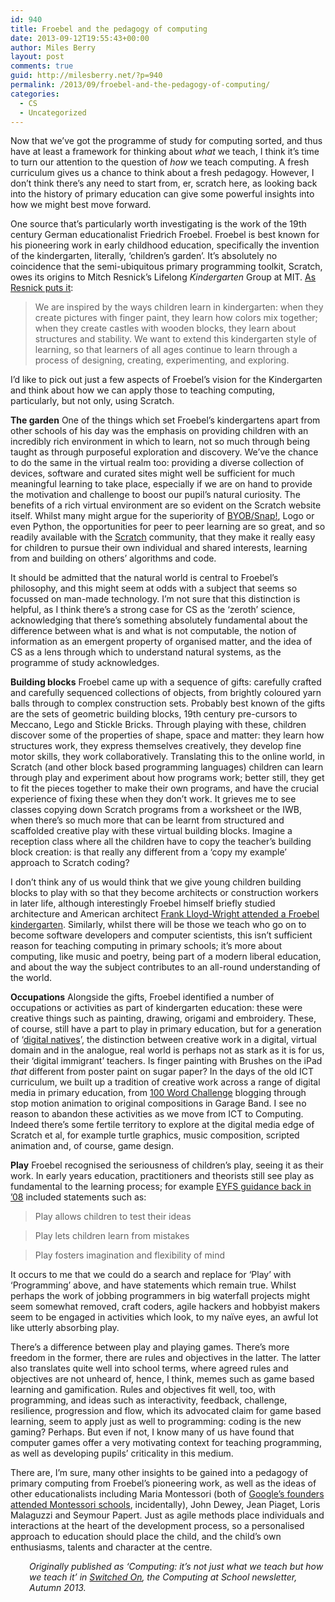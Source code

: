 ```yaml
---
id: 940
title: Froebel and the pedagogy of computing
date: 2013-09-12T19:55:43+00:00
author: Miles Berry
layout: post 
comments: true
guid: http://milesberry.net/?p=940
permalink: /2013/09/froebel-and-the-pedagogy-of-computing/
categories:
  - CS
  - Uncategorized
---
```

Now that we’ve got the programme of study for computing sorted, and thus have at least a framework for thinking about _what_ we teach, I think it’s time to turn our attention to the question of _how_ we teach computing. A fresh curriculum gives us a chance to think about a fresh pedagogy. However, I don’t think there’s any need to start from, er, scratch here, as looking back into the history of primary education can give some powerful insights into how we might best move forward.

One source that’s particularly worth investigating is the work of the 19th century German educationalist Friedrich Froebel. Froebel is best known for his pioneering work in early childhood education, specifically the invention of the kindergarten, literally, ‘children’s garden’. It’s absolutely no coincidence that the semi-ubiquitous primary programming toolkit, Scratch, owes its origins to Mitch Resnick’s Lifelong _Kindergarten_ Group at MIT. [As Resnick puts it](http://llk.media.mit.edu/mission.php):

> We are inspired by the ways children learn in kindergarten: when they create pictures with finger paint, they learn how colors mix together; when they create castles with wooden blocks, they learn about structures and stability. We want to extend this kindergarten style of learning, so that learners of all ages continue to learn through a process of designing, creating, experimenting, and exploring.

I’d like to pick out just a few aspects of Froebel’s vision for the Kindergarten and think about how we can apply those to teaching computing, particularly, but not only, using Scratch.

**The garden** One of the things which set Froebel’s kindergartens apart from other schools of his day was the emphasis on providing children with an incredibly rich environment in which to learn, not so much through being taught as through purposeful exploration and discovery. We’ve the chance to do the same in the virtual realm too: providing a diverse collection of devices, software and curated sites might well be sufficient for much meaningful learning to take place, especially if we are on hand to provide the motivation and challenge to boost our pupil’s natural curiosity. The benefits of a rich virtual environment are so evident on the Scratch website itself. Whilst many might argue for the superiority of [BYOB/Snap!](http://byob.berkeley.edu/), Logo or even Python, the opportunities for peer to peer learning are so great, and so readily available with the [Scratch](http://scratch.mit.edu/) community, that they make it really easy for children to pursue their own individual and shared interests, learning from and building on others’ algorithms and code.

It should be admitted that the natural world is central to Froebel’s philosophy, and this might seem at odds with a subject that seems so focussed on man-made technology. I’m not sure that this distinction is helpful, as I think there’s a strong case for CS as the ‘zeroth’ science, acknowledging that there’s something absolutely fundamental about the difference between what is and what is not computable, the notion of information as an emergent property of organised matter, and the idea of CS as a lens through which to understand natural systems, as the programme of study acknowledges.

**Building blocks** Froebel came up with a sequence of gifts: carefully crafted and carefully sequenced collections of objects, from brightly coloured yarn balls through to complex construction sets. Probably best known of the gifts are the sets of geometric building blocks, 19th century pre-cursors to Meccano, Lego and Stickle Bricks. Through playing with these, children discover some of the properties of shape, space and matter: they learn how structures work, they express themselves creatively, they develop fine motor skills, they work collaboratively. Translating this to the online world, in Scratch (and other block based programming languages) children can learn through play and experiment about how programs work; better still, they get to fit the pieces together to make their own programs, and have the crucial experience of fixing these when they don’t work. It grieves me to see classes copying down Scratch programs from a worksheet or the IWB, when there’s so much more that can be learnt from structured and scaffolded creative play with these virtual building blocks. Imagine a reception class where all the children have to copy the teacher’s building block creation: is that really any different from a ‘copy my example’ approach to Scratch coding?

I don’t think any of us would think that we give young children building blocks to play with so that they become architects or construction workers in later life, although interestingly Froebel himself briefly studied architecture and American architect [Frank Lloyd-Wright attended a Froebel kindergarten](http://www.froebelweb.org/web2000.html). Similarly, whilst there will be those we teach who go on to become software developers and computer scientists, this isn’t sufficient reason for teaching computing in primary schools; it’s more about computing, like music and poetry, being part of a modern liberal education, and about the way the subject contributes to an all-round understanding of the world.

**Occupations** Alongside the gifts, Froebel identified a number of occupations or activities as part of kindergarten education: these were creative things such as painting, drawing, origami and embroidery. These, of course, still have a part to play in primary education, but for a generation of ‘[digital natives](http://www.marcprensky.com/writing/Prensky%20-%20Digital%20Natives,%20Digital%20Immigrants%20-%20Part1.pdf)’, the distinction between creative work in a digital, virtual domain and in the analogue, real world is perhaps not as stark as it is for us, their ‘digital immigrant’ teachers. Is finger painting with Brushes on the iPad _that_ different from poster paint on sugar paper? In the days of the old ICT curriculum, we built up a tradition of creative work across a range of digital media in primary education, from [100 Word Challenge](http://100wc.net/) blogging through stop motion animation to original compositions in Garage Band. I see no reason to abandon these activities as we move from ICT to Computing. Indeed there’s some fertile territory to explore at the digital media edge of Scratch et al, for example turtle graphics, music composition, scripted animation and, of course, game design.

**Play** Froebel recognised the seriousness of children’s play, seeing it as their work. In early years education, practitioners and theorists still see play as fundamental to the learning process; for example [EYFS guidance back in ’08](http://www.manchester.gov.uk/download/downloads/id/17597/effective_practice-play_and_exploration_41.pdf) included statements such as:

> Play allows children to test their ideas
  
> Play lets children learn from mistakes
  
> Play fosters imagination and flexibility of mind

It occurs to me that we could do a search and replace for ‘Play’ with ‘Programming’ above, and have statements which remain true. Whilst perhaps the work of jobbing programmers in big waterfall projects might seem somewhat removed, craft coders, agile hackers and hobbyist makers seem to be engaged in activities which look, to my naïve eyes, an awful lot like utterly absorbing play.

There’s a difference between play and playing games. There’s more freedom in the former, there are rules and objectives in the latter. The latter also translates quite well into school terms, where agreed rules and objectives are not unheard of, hence, I think, memes such as game based learning and gamification. Rules and objectives fit well, too, with programming, and ideas such as interactivity, feedback, challenge, resilience, progression and flow, which its advocated claim for game based learning, seem to apply just as well to programming: coding is the new gaming? Perhaps. But even if not, I know many of us have found that computer games offer a very motivating context for teaching programming, as well as developing pupils’ criticality in this medium.

There are, I’m sure, many other insights to be gained into a pedagogy of primary computing from Froebel’s pioneering work, as well as the ideas of other educationalists including Maria Montessori (both of [Google’s founders attended Montessori schools](http://donaldclarkplanb.blogspot.co.uk/2006/03/brin-page-bezos-and-wales.html), incidentally), John Dewey, Jean Piaget, Loris Malaguzzi and Seymour Papert. Just as agile methods place individuals and interactions at the heart of the development process, so a personalised approach to education should place the child, and the child’s own enthusiasms, talents and character at the centre.

<p style="padding-left: 30px;">
  <em>Originally published as &#8216;Computing: it&#8217;s not just what we teach but how we teach it&#8217; in <a href="http://www.computingatschool.org.uk/data/uploads/newsletter-autumn-2013.pdf" target="_blank">Switched On</a>, the Computing at School newsletter, Autumn 2013.</em>
</p>